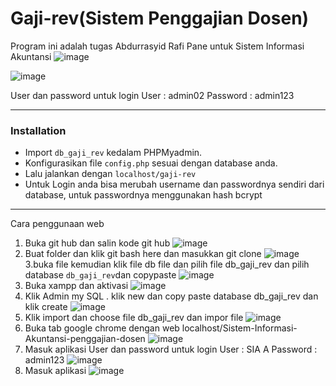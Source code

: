 # Gaji-rev(Sistem Penggajian Dosen)

Program ini adalah tugas Abdurrasyid Rafi Pane untuk Sistem Informasi Akuntansi
![image](https://github.com/AbdurrasyidRafiPane/Sistem-Informasi-Akuntansi-penggajian-dosen/assets/151999781/af5f8953-4ece-4ab0-8dda-cbf9bfba63f8)




![image](https://github.com/AbdurrasyidRafiPane/Sistem-Informasi-Akuntansi-penggajian-dosen/assets/151999781/0b4259e3-8a09-48e1-bbc0-d98dbb8c4397)

User dan password untuk login
User : admin02
Password : admin123

---
### Installation

- Import `db_gaji_rev` kedalam PHPMyadmin.
- Konfigurasikan file `config.php` sesuai dengan database anda.
- Lalu jalankan dengan `localhost/gaji-rev`
- Untuk Login anda bisa merubah username dan passwordnya sendiri dari database, untuk passwordnya menggunakan hash bcrypt
---
Cara penggunaan web
1.	Buka git hub dan salin kode git hub
![image](https://github.com/AbdurrasyidRafiPane/Sistem-Informasi-Akuntansi-penggajian-dosen/assets/151999781/6842a5d3-2f45-4a05-8c63-97ce01e0bb53)
2.	Buat folder dan klik git bash here dan masukkan git clone 
![image](https://github.com/AbdurrasyidRafiPane/Sistem-Informasi-Akuntansi-penggajian-dosen/assets/151999781/da8597e2-a7fa-469e-b00b-f63fe6b4b796)
3.buka file kemudian klik file db file dan pilih file db_gaji_rev dan pilih database `db_gaji_rev`dan copypaste
![image](https://github.com/AbdurrasyidRafiPane/Sistem-Informasi-Akuntansi-penggajian-dosen/assets/151999781/91c36098-dffc-475d-bcc5-100021ac09c2)
4.	Buka xampp dan aktivasi
![image](https://github.com/AbdurrasyidRafiPane/Sistem-Informasi-Akuntansi-penggajian-dosen/assets/151999781/651cfd54-2fb7-4a5f-893a-952c82ec89c8)
5. Klik Admin my SQL . klik new dan copy paste database db_gaji_rev dan klik create
![image](https://github.com/AbdurrasyidRafiPane/Sistem-Informasi-Akuntansi-penggajian-dosen/assets/151999781/084416b3-5ac8-49eb-a757-d4f876222760)
6. Klik import dan choose file db_gaji_rev dan impor file
![image](https://github.com/AbdurrasyidRafiPane/Sistem-Informasi-Akuntansi-penggajian-dosen/assets/151999781/44d53e35-086f-4779-b4c0-c1e47f3c4049)
7. Buka tab google chrome dengan web localhost/Sistem-Informasi-Akuntansi-penggajian-dosen
![image](https://github.com/AbdurrasyidRafiPane/Sistem-Informasi-Akuntansi-penggajian-dosen/assets/151999781/ca35b78c-9235-470d-a1bd-1d5ba3518acf)
8. Masuk aplikasi User dan password untuk login User : SIA A Password : admin123
![image](https://github.com/AbdurrasyidRafiPane/Sistem-Informasi-Akuntansi-penggajian-dosen/assets/151999781/50cf407f-582f-4b93-93db-a228291bf2d2)
9. Masuk aplikasi
![image](https://github.com/AbdurrasyidRafiPane/Sistem-Informasi-Akuntansi-penggajian-dosen/assets/151999781/89b02af9-2d5d-4005-9572-1266c7c441bd)









